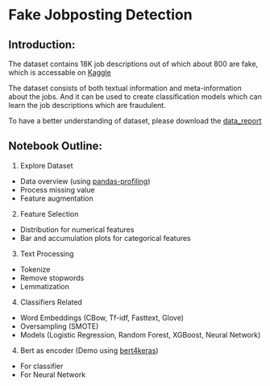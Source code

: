 # Fake Jobposting Detection
## Introduction:
The dataset contains 18K job descriptions out of which about 800 are fake, which is accessable on [Kaggle](https://www.kaggle.com/shivamb/real-or-fake-fake-jobposting-prediction)

The dataset consists of both textual information and meta-information about the jobs.
And it can be used to create classification models which can learn the job descriptions which are fraudulent.

To have a better understanding of dataset, please download the [data_report](https://github.com/sting1000/Fake_JobPosting_Classifier/blob/master/data_report.html)

## Notebook Outline:
1. Explore Dataset
  * Data overview (using [pandas-profiling](https://github.com/pandas-profiling/pandas-profiling))
  * Process missing value
  * Feature augmentation
2. Feature Selection
  * Distribution for numerical features
  * Bar and accumulation plots for categorical features
3. Text Processing
  * Tokenize 
  * Remove stopwords
  * Lemmatization 
4. Classifiers Related
  * Word Embeddings (CBow, Tf-idf, Fasttext, Glove)
  * Oversampling (SMOTE)
  * Models (Logistic Regression, Random Forest, XGBoost, Neural Network)
4. Bert as encoder (Demo using [bert4keras](https://github.com/bojone/bert4keras))
  * For classifier
  * For Neural Network
